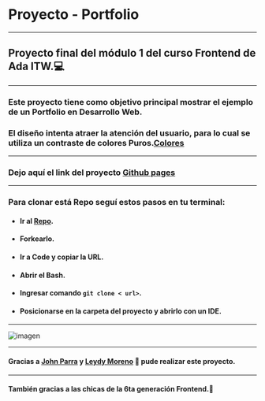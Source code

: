 # Proyecto - Portfolio
***
## Proyecto final del módulo 1 del curso Frontend de Ada ITW.💻
***
### Este proyecto tiene como objetivo principal mostrar el ejemplo de un Portfolio en Desarrollo Web.
### El diseño intenta atraer la atención del usuario, para lo cual se utiliza un contraste de colores Puros.[Colores](https://machiina.com/insights/los-siete-contrastes-de-color-de-johannes-itten/)
*****
### Dejo aquí el link del proyecto [Github pages](https://pame-85.github.io/Portfolio.github.io/)
*****
### Para clonar está Repo seguí estos pasos en tu terminal:
- #### Ir al [Repo](https://github.com/Pame-85/Portfolio.github.io.git).
- #### Forkearlo.
- #### Ir a Code y copiar la URL.
- #### Abrir el Bash.
- #### Ingresar comando ```git clone < url>```.
- #### Posicionarse en la carpeta del proyecto y abrirlo con un IDE.
*****
![imagen](/imágenes/screen.png)
****
#### Gracias a [John Parra](https://github.com/jonhks) y [Leydy Moreno](https://github.com/leydyk93/) 💙 pude realizar este proyecto.
***
#### También gracias a las chicas de la 6ta generación Frontend.📱 



